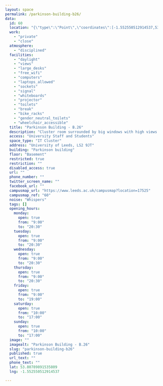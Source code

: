 ```yaml
---
layout: space
permalink: /parkinson-building-b26/
data:
  id: 60
  location: "{\"type\":\"Point\",\"coordinates\":[-1.552550512914537,53.80789891535809]}"
  work:
    - "private"
    - "close"
  atmosphere:
    - "disciplined"
  facilities:
    - "daylight"
    - "views"
    - "large_desks"
    - "free_wifi"
    - "computers"
    - "laptops_allowed"
    - "sockets"
    - "signal"
    - "whiteboards"
    - "projector"
    - "toilets"
    - "break"
    - "bike_racks"
    - "gender_neutral_toilets"
    - "wheelchair_accessible"
  title: "Parkinson Building - B.26"
  description: "Cluster room surrounded by big windows with high views of the University campus. Perfect for focused study with acess to computers. 15 seat capacity."
  access: "University Staff and Students"
  space_type: "IT Cluster"
  address: "University of Leeds, LS2 9JT"
  building: "Parkinson building"
  floor: "Basement"
  restricted: true
  restriction: ""
  disabled_access: true
  url: ""
  phone_number: ""
  twitter_screen_name: ""
  facebook_url: ""
  campusmap_url: "https://www.leeds.ac.uk/campusmap?location=17525"
  campusmap_ref: "60"
  noise: "Whispers"
  tags: []
  opening_hours:
    monday:
      open: true
      from: "9:00"
      to: "20:30"
    tuesday:
      open: true
      from: "9:00"
      to: "20:30"
    wednesday:
      open: true
      from: "9:00"
      to: "20:30"
    thursday:
      open: true
      from: "9:00"
      to: "20:30"
    friday:
      open: true
      from: "9:00"
      to: "19:00"
    saturday:
      open: true
      from: "10:00"
      to: "17:00"
    sunday:
      open: true
      from: "10:00"
      to: "17:00"
  image: ""
  imagealt: "Parkinson Building - B.26"
  slug: "parkinson-building-b26"
  published: true
  url_text: ""
  phone_text: ""
  lat: 53.80789891535809
  lng: -1.552550512914537

---
```


